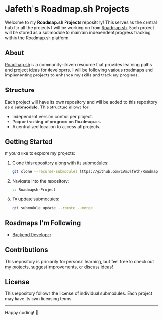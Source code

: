 # Jafeth's Roadmap.sh Projects

Welcome to my **Roadmap.sh Projects** repository! This serves as the central hub for all the projects I will be working on from [Roadmap.sh](https://roadmap.sh/). Each project will be stored as a submodule to maintain independent progress tracking within the Roadmap.sh platform.

## About

[Roadmap.sh](https://roadmap.sh/) is a community-driven resource that provides learning paths and project ideas for developers. I will be following various roadmaps and implementing projects to enhance my skills and track my progress.

## Structure

Each project will have its own repository and will be added to this repository as a **submodule**. This structure allows for:
- Independent version control per project.
- Proper tracking of progress on Roadmap.sh.
- A centralized location to access all projects.

## Getting Started

If you'd like to explore my projects:
1. Clone this repository along with its submodules:
   ```sh
   git clone --recurse-submodules https://github.com/IAmJafeth/Roadmapsh-Projects.git
   ```
2. Navigate into the repository:
   ```sh
   cd Roadmapsh-Project
   ```
3. To update submodules:
   ```sh
   git submodule update --remote --merge
   ```

## Roadmaps I'm Following
- [Backend Developer](https://roadmap.sh/backend) 

## Contributions
This repository is primarily for personal learning, but feel free to check out my projects, suggest improvements, or discuss ideas!

## License
This repository follows the license of individual submodules. Each project may have its own licensing terms.

---

Happy coding! 🚀

